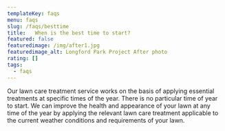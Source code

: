 ```yaml
---
templateKey: faqs
menu: faqs
slug: /faqs/besttime
title:   When is the best time to start?
featured: false
featuredimage: /img/after1.jpg
featuredimage_alt: Longford Park Project After photo
rating: []
tags:
  - faqs
---
```


Our lawn care treatment service works on the basis of applying essential treatments at specific times of the year. There is no particular time of year to start. We can improve the health and appearance of your lawn at any time of the year by applying the relevant lawn care treatment applicable to the current weather conditions and requirements of your lawn.